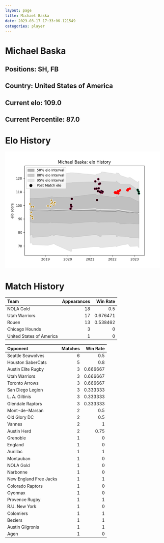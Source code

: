 ```yaml
---  
layout: page  
title: Michael Baska  
date: 2023-03-17 17:33:06.121549  
categories: player  
---
```

# Michael Baska

## Positions: SH, FB

## Country: United States of America

## Current elo: 109.0

## Current Percentile: 87.0

# Elo History


![elo history](history_MichaelBaska.png)
# Match History


| Team                     |   Appearances |   Win Rate |
|:-------------------------|--------------:|-----------:|
| NOLA Gold                |            18 |   0.5      |
| Utah Warriors            |            17 |   0.676471 |
| Rouen                    |            13 |   0.538462 |
| Chicago Hounds           |             3 |   0        |
| United States of America |             1 |   0        |

| Opponent               |   Matches |   Win Rate |
|:-----------------------|----------:|-----------:|
| Seattle Seawolves      |         6 |   0.5      |
| Houston SaberCats      |         5 |   0.8      |
| Austin Elite Rugby     |         3 |   0.666667 |
| Utah Warriors          |         3 |   0.666667 |
| Toronto Arrows         |         3 |   0.666667 |
| San Diego Legion       |         3 |   0.333333 |
| L. A. Giltinis         |         3 |   0.333333 |
| Glendale Raptors       |         3 |   0.333333 |
| Mont-de-Marsan         |         2 |   0.5      |
| Old Glory DC           |         2 |   0.5      |
| Vannes                 |         2 |   1        |
| Austin Herd            |         2 |   0.75     |
| Grenoble               |         1 |   0        |
| England                |         1 |   0        |
| Aurillac               |         1 |   1        |
| Montauban              |         1 |   0        |
| NOLA Gold              |         1 |   0        |
| Narbonne               |         1 |   0        |
| New England Free Jacks |         1 |   1        |
| Colorado Raptors       |         1 |   0        |
| Oyonnax                |         1 |   0        |
| Provence Rugby         |         1 |   1        |
| R.U. New York          |         1 |   0        |
| Colomiers              |         1 |   1        |
| Beziers                |         1 |   1        |
| Austin Gilgronis       |         1 |   1        |
| Agen                   |         1 |   0        |